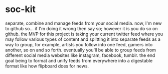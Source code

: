 # soc-kit
separate, combine and manage feeds from your social media.
now, I'm new to github so... if I'm doing it wrong then say so; however it is you do so on github.
the MVP for this project is taking your current twitter feed where you may follow various types of content and splitting it into separate feeds as a way to group, for example, artists you follow into one feed, gamers into another, so on and so forth. eventually you'll be able to group feeds from different social media websites like instagram, facebook, tumblr. the end goal being to format and unify feeds from everywhere into a digestable format like how flipboard does for news.
